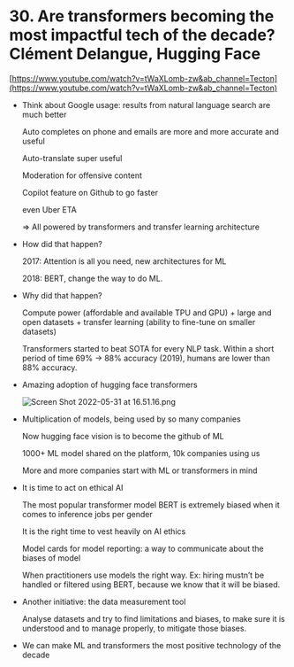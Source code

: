 # 30. Are transformers becoming the most impactful tech of the decade? Clément Delangue, Hugging Face

[https://www.youtube.com/watch?v=tWaXLomb-zw&ab_channel=Tecton](https://www.youtube.com/watch?v=tWaXLomb-zw&ab_channel=Tecton)

- Think about Google usage: results from natural language search are much better
    
    Auto completes on phone and emails are more and more accurate and useful
    
    Auto-translate super useful
    
    Moderation for offensive content
    
    Copilot feature on Github to go faster 
    
    even Uber ETA 
    
    ⇒ All powered by transformers and transfer learning architecture
    

- How did that happen?
    
    2017: Attention is all you need, new architectures for ML
    
    2018: BERT, change the way to do ML.
    
- Why did that happen?
    
    Compute power (affordable and available TPU and GPU) + large and open datasets + transfer learning (ability to fine-tune on smaller datasets)
    
    Transformers started to beat SOTA for every NLP task. Within a short period of time 69% → 88% accuracy (2019), humans are lower than 88% accuracy.
    
- Amazing adoption of hugging face transformers
    
    ![Screen Shot 2022-05-31 at 16.51.16.png](30%20Are%20transformers%20becoming%20the%20most%20impactful%20te%201cdd39e3842a4067b34354dc1a5e6b8d/Screen_Shot_2022-05-31_at_16.51.16.png)
    

- Multiplication of models, being used by so many companies
    
    Now hugging face vision is to become the github of ML
    
    1000+ ML model shared on the platform, 10k companies using us
    
    More and more companies start with ML or transformers in mind
    
- It is time to act on ethical AI
    
    The most popular transformer model BERT is extremely biased when it comes to inference jobs per gender
    
    It is the right time to vest heavily on AI ethics
    
    Model cards for model reporting: a way to communicate about the biases of model
    
    When practitioners use models the right way. Ex: hiring mustn’t be handled or filtered using BERT, because we know that it will be biased.
    

- Another initiative: the data measurement tool
    
    Analyse datasets and try to find limitations and biases, to make sure it is understood and to manage properly, to mitigate those biases.
    

- We can make ML and transformers the most positive technology of the decade